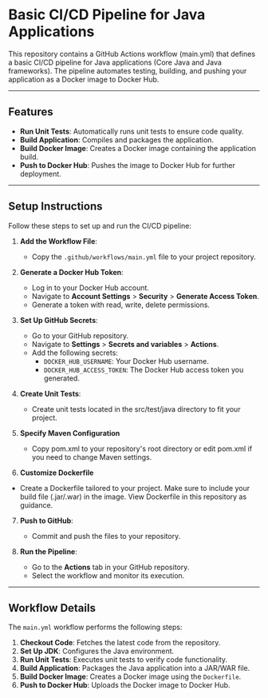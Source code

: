 # Basic CI/CD Pipeline for Java Applications


This repository contains a GitHub Actions workflow (main.yml) that defines a basic CI/CD pipeline for Java applications (Core Java and Java frameworks). The pipeline automates testing, building, and pushing your application as a Docker image to Docker Hub.

---

## Features

- **Run Unit Tests**: Automatically runs unit tests to ensure code quality.
- **Build Application**: Compiles and packages the application.
- **Build Docker Image**: Creates a Docker image containing the application build.
- **Push to Docker Hub**: Pushes the image to Docker Hub for further deployment.

---

## Setup Instructions

Follow these steps to set up and run the CI/CD pipeline:

1. **Add the Workflow File**:
   - Copy the `.github/workflows/main.yml` file to your project repository.

2. **Generate a Docker Hub Token**:
   - Log in to your Docker Hub account.
   - Navigate to **Account Settings** > **Security** > **Generate Access Token**.
   - Generate a token with read, write, delete permissions.

3. **Set Up GitHub Secrets**:
   - Go to your GitHub repository.
   - Navigate to **Settings** > **Secrets and variables** > **Actions**.
   - Add the following secrets:
     - `DOCKER_HUB_USERNAME`: Your Docker Hub username.
     - `DOCKER_HUB_ACCESS_TOKEN`: The Docker Hub access token you generated.

4. **Create Unit Tests**:
   - Create unit tests located in the src/test/java directory to fit your project.

5. **Specify Maven Configuration**
   - Copy pom.xml to your repository's root directory or edit pom.xml if you need to change Maven settings.

6. **Customize Dockerfile**
 - Create a Dockerfile tailored to your project. Make sure to include your build file (.jar/.war) in the image. View Dockerfile in this repository as guidance.

7. **Push to GitHub**:
   - Commit and push the files to your repository.

8. **Run the Pipeline**:
   - Go to the **Actions** tab in your GitHub repository.
   - Select the workflow and monitor its execution.

---

## Workflow Details

The `main.yml` workflow performs the following steps:

1. **Checkout Code**: Fetches the latest code from the repository.
2. **Set Up JDK**: Configures the Java environment.
3. **Run Unit Tests**: Executes unit tests to verify code functionality.
4. **Build Application**: Packages the Java application into a JAR/WAR file.
5. **Build Docker Image**: Creates a Docker image using the `Dockerfile`.
6. **Push to Docker Hub**: Uploads the Docker image to Docker Hub.
